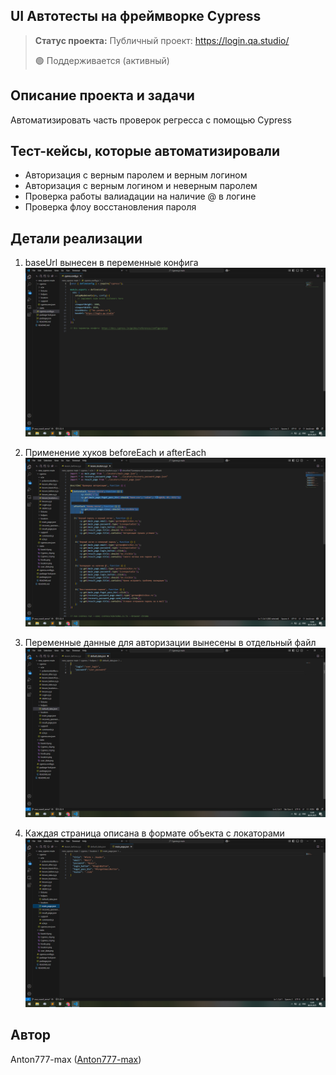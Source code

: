 <h2>UI Автотесты на фреймворке Cypress</h2>

> **Статус проекта:**
> Публичный проект: https://login.qa.studio/
> 
> 🟢 Поддерживается (активный) 

## Описание проекта и задачи
Автоматизировать часть проверок регресса с помощью Cypress

## Тест-кейсы, которые автоматизировали
* Авторизация с верным паролем и верным логином
* Авторизация c верным логином и неверным паролем
* Проверка работы валиадации на наличие @ в логине
* Проверка флоу восстановления пароля

## Детали реализации

1. baseUrl вынесен в переменные конфига
![image](https://raw.githubusercontent.com/Anton777-max/Cypress.js/refs/heads/main/config.js.png)

2. Применение хуков beforeEach и afterEach
![image](https://raw.githubusercontent.com/Anton777-max/Cypress.js/refs/heads/main/locators.cy.js.png)

3. Переменные данные для авторизации вынесены в отдельный файл
![image](https://raw.githubusercontent.com/Anton777-max/Cypress.js/refs/heads/main/default_data.json.png)

4. Каждая страница описана в формате объекта с локаторами
![image](https://raw.githubusercontent.com/Anton777-max/Cypress.js/refs/heads/main/main_page.json.png)






## Автор

Anton777-max ([Anton777-max](https://t.me/Anton_595))
